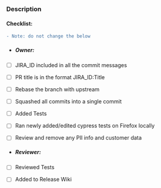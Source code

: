 ### Description

#### Checklist: 
```diff
- Note: do not change the below
```

- ##### Owner:

- [ ] JIRA_ID included in all the commit messages
- [ ] PR title is in the format JIRA_ID:Title
- [ ] Rebase the branch with upstream
- [ ] Squashed all commits into a single commit
- [ ] Added Tests
- [ ] Ran newly added/edited cypress tests on Firefox locally
- [ ] Review and remove any PII info and customer data

  

- ##### Reviewer:

- [ ] Reviewed Tests
- [ ] Added to Release Wiki

